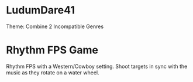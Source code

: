 # LudumDare41

Theme: Combine 2 Incompatible Genres

# Rhythm FPS Game

Rhythm FPS with a Western/Cowboy setting. Shoot targets in sync with the music as they rotate on a water wheel.
